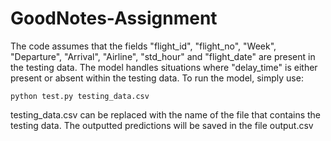 # GoodNotes-Assignment
The code assumes that the fields "flight_id", "flight_no", "Week", "Departure", "Arrival", "Airline", "std_hour" and "flight_date" are present in the testing data. The model handles situations where "delay_time" is either present or absent within the testing data. 
To run the model, simply use:

```shell
python test.py testing_data.csv
```

testing_data.csv can be replaced with the name of the file that contains the testing data. The outputted predictions will be saved in the file output.csv

